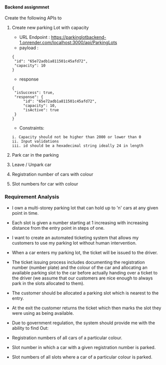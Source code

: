 #### Backend assignmnet

Create the following APIs to

1. Create new parking Lot with capacity

   - URL Endpoint : https://parkinglotbackend-1.onrender.com/localhost:3000/api/ParkingLots
   - payload :

   ```
   {
    "id": "65e72adb1a811501c45afd72",
    "capacity": 10
   }
   ```

   - response

   ```
   {
    "isSuccess": true,
    "response": {
        "id": "65e72adb1a811501c45afd72",
        "capacity": 10,
        "isActive": true
    }
   }
   ```

   - Constraints:

   ```
   i. Capacity should not be higher than 2000 or lower than 0
   ii. Input validations
   iii. id should be a hexadecimal string ideally 24 in length

   ```

2. Park car in the parking
3. Leave / Unpark car
4. Registration number of cars with colour
5. Slot numbers for car with colour

### Requirement Analysis

- I own a multi-storey parking lot that can hold up to 'n' cars at any given point in time.

- Each slot is given a number starting at 1 increasing with increasing distance from the entry point in steps of one.

- I want to create an automated ticketing system that allows my customers to use my parking lot without human intervention.

- When a car
  enters my parking lot, the ticket will be issued to the driver.

- The ticket issuing process includes documenting the registration number (number plate) and the colour of the car
  and allocating an available parking slot to the car before actually handing over a ticket
  to the driver (we assume that our customers are nice enough to always park in the slots
  allocated to them).

- The customer should be allocated a parking slot which is nearest to the entry.

- At the exit the customer returns the ticket which then marks the slot they were
  using as being available.

- Due to government regulation, the system should provide me
  with the ability to find Out:
- Registration numbers of all cars of a particular colour.
- Slot number in which a car with a given registration number is parked.
- Slot numbers of all slots where a car of a particular colour is parked.
